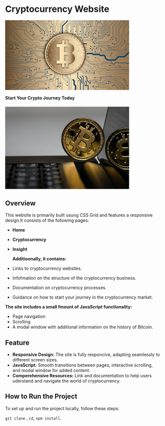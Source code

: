 # Cryptocurrency Website

<img src="./src/img/bitcoin-large.jpg" alt="Home Page"  width="400"  height="auto"/>
<div style="margin-bottom: 20px;">

<strong>Start Your Crypto Journey Today</strong>

</div>
<img src="./src/img/large-coin.jpg" alt="Crutocurrency Page" width="400" height="auto">

## Overview

This website is primarily built usung CSS Grid and features a responsive
design.It consists of the following pages:

- **Home**
- **Cryptocurrency**
- **Insight**

  **Additioonally, it contains:**

- Links to cryptocurrency websites.
- Infofmation on the structure of the cryptocurrency business.
- Documentation on cryptocurrency processes.
- Guidance on how to start your journey in the cryptocurrency market.

**The site includes a small fmount of JavaScript functionality:**

- Page navigation
- Scrolling
- A modal window with additional information on the history of Bitcoin.

## Feature

- **Responsive Design:** The site is fully responcive, adapting seamlessly to
  different screen sizes.
- **JavaScript:** Smooth transitions between pages, interactive scrolling, and
  modal window for added content.
- **Comperehensive Resources:** Link and documentation to help users uderstand
  and navigate the world of cryptocurrency.

## How to Run the Project

To set up and run the project locally, follow these steps:

`git clone` , `cd`, `npm install`.
